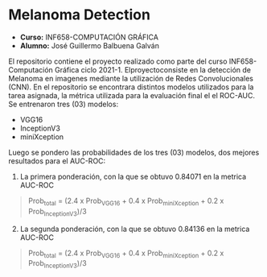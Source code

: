 # Melanoma Detection
* **Curso:** INF658-COMPUTACIÓN GRÁFICA
* **Alumno:** José Guillermo Balbuena Galván

El repositorio contiene el proyecto realizado como parte del curso INF658-Computación Gráfica ciclo 2021-1. Elproyectoconsiste en la detección de Melanoma en imagenes mediante la utilización de Redes Convolucionales (CNN). En el repositorio se encontrara distintos modelos utilizados para la tarea asignada, la métrica utilizada para la evaluación final el el ROC-AUC. Se entrenaron tres (03) modelos:

* VGG16
* InceptionV3
* miniXception

Luego se pondero las probabilidades de los tres (03) modelos, dos mejores resultados para el AUC-ROC:

1. La primera ponderación, con la que se obtuvo 0.84071 en la metrica AUC-ROC

> Prob<sub>total</sub> = (2.4 x Prob<sub>VGG16</sub> + 0.4 x Prob<sub>miniXception</sub> + 0.2 x Prob<sub>InceptionV3</sub>)/3

2. La segunda ponderación, con la que se obtuvo 0.84136 en la metrica AUC-ROC

> Prob<sub>total</sub> = (2.4 x Prob<sub>VGG16</sub> + 0.4 x Prob<sub>miniXception</sub> + 0.2 x Prob<sub>InceptionV3</sub>)/3
